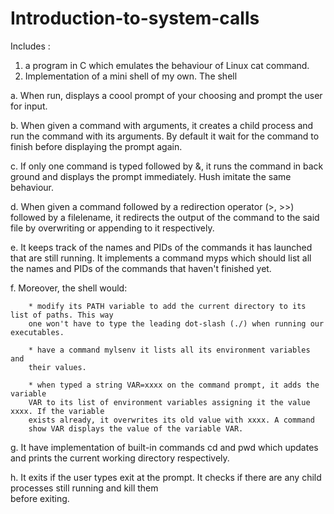 # Introduction-to-system-calls

Includes :
1. a program in C which emulates the behaviour of Linux cat command.
2. Implementation of a mini shell of my own. The shell

  a. When run, displays a coool prompt of your choosing and prompt the user for input.
  
  b. When given a command with arguments, it creates a child process and run the command with its arguments. By default it  wait for the 
    command to finish before displaying the prompt again.     
    
  c. If only one command is typed followed by &, it runs the command in back ground and displays the prompt immediately. Hush imitate
     the  same behaviour.
     
  d. When given a command followed by a redirection operator (>, >>) followed by a filelename, it redirects the output of the command to 
     the said file by overwriting or appending to it respectively.
     
  e. It keeps track of the names and PIDs of the commands it has launched that are still running. It implements a command myps which 
     should list all the names and PIDs of the commands that haven't finished yet.
     
  f. Moreover, the shell would:   
  
        * modify its PATH variable to add the current directory to its list of paths. This way
        one won't have to type the leading dot-slash (./) when running our executables.
        
        * have a command mylsenv it lists all its environment variables and
        their values.
        
        * when typed a string VAR=xxxx on the command prompt, it adds the variable
        VAR to its list of environment variables assigning it the value xxxx. If the variable
        exists already, it overwrites its old value with xxxx. A command
        show VAR displays the value of the variable VAR.
        
  g. It have implementation of built-in commands cd and pwd which updates and prints the current working directory respectively.
  
  h. It exits if the user types exit at the prompt. It checks if there are any child processes still running and kill them  
     before exiting.
     

